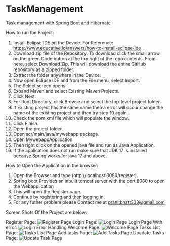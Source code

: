 # TaskManagement
Task management with Spring Boot and Hibernate

How to run the Project:
1. Install Eclipse IDE on the Device.
  For Reference: https://www.educative.io/answers/how-to-install-eclipse-ide
2. Download zip file of the Repository. To download click the small arrow on the green Code button at the top right of the repo contents. From here, select Download Zip. This will download the entire GitHub repository as a zipped folder. 
3. Extract the folder anywhere in the Device.
4. Now open Eclipse IDE and from the File menu, select Import.
5. The Select screen opens.
6. Expand Maven and select Existing Maven Projects.
7. Click Next.
8. For Root Directory, click Browse and select the top-level project folder.
9. If Existing project has the same name then a error will occur change the name of the existing project and then try step 10 again.
10. Check the pom.xml file which will populate the window. 
11. Click Finish.
12. Open the project folder.
13. Open scr/main/java/mywebapp package.
14. Open MywebappApplication
15. Then right click on the opened java file and run as Java Application.
16. If the application does not run make sure that JDK 17 is installed because Spring works for java 17 and above.

How to Open the Application in the browser:
1. Open the Browser and type (http://localhost:8080/register).
2. Spring boot Provides an inbuilt tomcat server with the port 8080 to open the Webapplication 
3. This will open the Register page.
4. Continue by registering and then logging in.
5. For any futher problem please Contact me at pranitbhatt333@gmail.com





Screen Shots Of the Project are below:

Register Page:
![Register Page](https://github.com/PranitBhatt/TaskManagement/assets/86048361/2c2b7d08-97f2-4a9c-81e4-f6dc68337eb5)
Login Page:
![Login Page](https://github.com/PranitBhatt/TaskManagement/assets/86048361/2fc70c10-1449-4e04-8896-9adacc6f65b0)
Login Page With error:
![Login Error Handling](https://github.com/PranitBhatt/TaskManagement/assets/86048361/94f7ed19-bdde-4f0e-aca1-2d8e44555c59)
Welcome Page:
![Welcome Page](https://github.com/PranitBhatt/TaskManagement/assets/86048361/b453e292-f431-4a02-a177-aed837f777d8)
Tasks List Page:
![Tasks List Page](https://github.com/PranitBhatt/TaskManagement/assets/86048361/4b42d518-c458-44ba-a8ed-359abe122a46)
Add tasks Page:
![Add Tasks Page](https://github.com/PranitBhatt/TaskManagement/assets/86048361/785e487d-df84-4f3b-9abd-9137b737f4cf)
Upadate Tasks Page:
![Update Task Page](https://github.com/PranitBhatt/TaskManagement/assets/86048361/018de739-edff-4099-993b-5e6dedc22d89)
